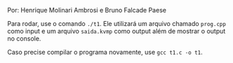 Por: Henrique Molinari Ambrosi e Bruno Falcade Paese

Para rodar, use o comando `./t1`. Ele utilizará um arquivo chamado `prog.cpp` como input e um arquivo `saida.kvmp` como output além de mostrar o output no console.

Caso precise compilar o programa novamente, use `gcc t1.c -o t1`.